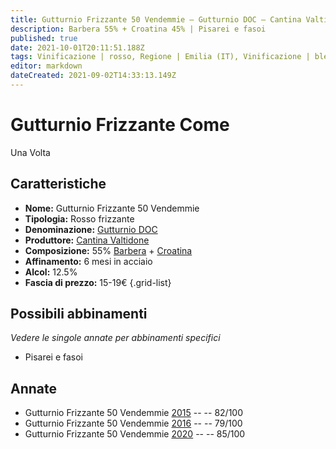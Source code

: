 ```yaml
---
title: Gutturnio Frizzante 50 Vendemmie – Gutturnio DOC – Cantina Valtidone – Emilia (IT) – 15-19€ – 3★
description: Barbera 55% + Croatina 45% | Pisarei e fasoi
published: true
date: 2021-10-01T20:11:51.188Z
tags: Vinificazione | rosso, Regione | Emilia (IT), Vinificazione | blend, Vinificazione | frizzante, Valutazioni | 3 stelle, Vitigni | Barbera, Vitigni | Croatina, Prezzi | 15-19€, Alimento | pisarei e fasoi
editor: markdown
dateCreated: 2021-09-02T14:33:13.149Z
---
```


# Gutturnio Frizzante Come
Una Volta 
## Caratteristiche
- **Nome:** Gutturnio Frizzante 50 Vendemmie 
- **Tipologia:** Rosso frizzante
- **Denominazione:** [Gutturnio DOC](/denominazioni/Italia/Emilia/DOC-Gutturnio)
- **Produttore:** [Cantina Valtidone](/produttori/Italia/Emilia/Cantina-Valtidone) 
- **Composizione:** 55% [Barbera](/vitigni/Italia/barbera) + [Croatina](/vitigni/Italia/croatina)
- **Affinamento:** 6 mesi in acciaio
- **Alcol:** 12.5%
- **Fascia di prezzo:** 15-19€
{.grid-list}

## Possibili abbinamenti
*Vedere le singole annate per abbinamenti specifici*

- Pisarei e fasoi

## Annate
- Gutturnio Frizzante 50 Vendemmie [2015](/vini/Italia/Emilia/Cantina-Valtidone/Gutturnio-Frizzante-50-Vendemmie/2015) -- <span class="star-2"></span> -- 82/100
- Gutturnio Frizzante 50 Vendemmie [2016](/vini/Italia/Emilia/Cantina-Valtidone/Gutturnio-Frizzante-50-Vendemmie/2016) -- <span class="star-1"></span> -- 79/100
- Gutturnio Frizzante 50 Vendemmie [2020](/vini/Italia/Emilia/Cantina-Valtidone/Gutturnio-Frizzante-50-Vendemmie/2020) -- <span class="star-3"></span> -- 85/100

